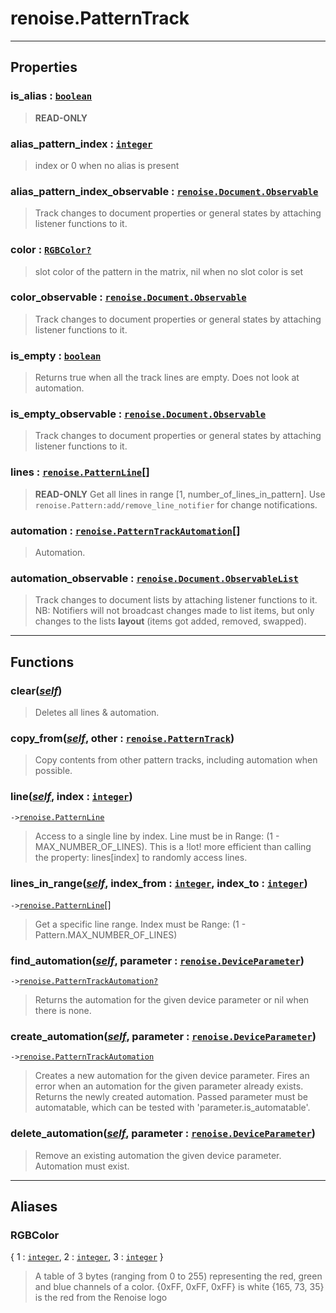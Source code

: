 # renoise.PatternTrack<a name="renoise.PatternTrack"></a>  

<!-- toc -->
  

---  
## Properties
### is_alias : [`boolean`](../../API/builtins/boolean.md)<a name="is_alias"></a>
> **READ-ONLY**

### alias_pattern_index : [`integer`](../../API/builtins/integer.md)<a name="alias_pattern_index"></a>
> index or 0 when no alias is present

### alias_pattern_index_observable : [`renoise.Document.Observable`](../../API/renoise/renoise.Document.Observable.md)<a name="alias_pattern_index_observable"></a>
> Track changes to document properties or general states by attaching listener
> functions to it.

### color : [`RGBColor`](#RGBColor)[`?`](../../API/builtins/nil.md)<a name="color"></a>
> slot color of the pattern in the matrix, nil when no slot color is set

### color_observable : [`renoise.Document.Observable`](../../API/renoise/renoise.Document.Observable.md)<a name="color_observable"></a>
> Track changes to document properties or general states by attaching listener
> functions to it.

### is_empty : [`boolean`](../../API/builtins/boolean.md)<a name="is_empty"></a>
> Returns true when all the track lines are empty. Does not look at automation.

### is_empty_observable : [`renoise.Document.Observable`](../../API/renoise/renoise.Document.Observable.md)<a name="is_empty_observable"></a>
> Track changes to document properties or general states by attaching listener
> functions to it.

### lines : [`renoise.PatternLine`](../../API/renoise/renoise.PatternLine.md)[]<a name="lines"></a>
> **READ-ONLY** Get all lines in range [1, number_of_lines_in_pattern].
> Use `renoise.Pattern:add/remove_line_notifier` for change notifications.

### automation : [`renoise.PatternTrackAutomation`](../../API/renoise/renoise.PatternTrackAutomation.md)[]<a name="automation"></a>
> Automation.

### automation_observable : [`renoise.Document.ObservableList`](../../API/renoise/renoise.Document.ObservableList.md)<a name="automation_observable"></a>
> Track changes to document lists by attaching listener functions to it.
> NB: Notifiers will not broadcast changes made to list items, but only changes
> to the lists **layout** (items got added, removed, swapped).

  

---  
## Functions
### clear([*self*](../../API/builtins/self.md))<a name="clear"></a>
> Deletes all lines & automation.
### copy_from([*self*](../../API/builtins/self.md), other : [`renoise.PatternTrack`](../../API/renoise/renoise.PatternTrack.md))<a name="copy_from"></a>
> Copy contents from other pattern tracks, including automation when possible.
### line([*self*](../../API/builtins/self.md), index : [`integer`](../../API/builtins/integer.md))<a name="line"></a>
`->`[`renoise.PatternLine`](../../API/renoise/renoise.PatternLine.md)  

> Access to a single line by index. Line must be in Range: (1 - MAX_NUMBER_OF_LINES).
> This is a !lot! more efficient than calling the property: lines[index] to
> randomly access lines.
### lines_in_range([*self*](../../API/builtins/self.md), index_from : [`integer`](../../API/builtins/integer.md), index_to : [`integer`](../../API/builtins/integer.md))<a name="lines_in_range"></a>
`->`[`renoise.PatternLine`](../../API/renoise/renoise.PatternLine.md)[]  

> Get a specific line range. Index must be Range: (1 - Pattern.MAX_NUMBER_OF_LINES)
### find_automation([*self*](../../API/builtins/self.md), parameter : [`renoise.DeviceParameter`](../../API/renoise/renoise.DeviceParameter.md))<a name="find_automation"></a>
`->`[`renoise.PatternTrackAutomation`](../../API/renoise/renoise.PatternTrackAutomation.md)[`?`](../../API/builtins/nil.md)  

> Returns the automation for the given device parameter or nil when there is
> none.
### create_automation([*self*](../../API/builtins/self.md), parameter : [`renoise.DeviceParameter`](../../API/renoise/renoise.DeviceParameter.md))<a name="create_automation"></a>
`->`[`renoise.PatternTrackAutomation`](../../API/renoise/renoise.PatternTrackAutomation.md)  

> Creates a new automation for the given device parameter.
> Fires an error when an automation for the given parameter already exists.
> Returns the newly created automation. Passed parameter must be automatable,
> which can be tested with 'parameter.is_automatable'.
### delete_automation([*self*](../../API/builtins/self.md), parameter : [`renoise.DeviceParameter`](../../API/renoise/renoise.DeviceParameter.md))<a name="delete_automation"></a>
> Remove an existing automation the given device parameter. Automation
> must exist.  



---  
## Aliases  
### RGBColor<a name="RGBColor"></a>
{ 1 : [`integer`](../../API/builtins/integer.md), 2 : [`integer`](../../API/builtins/integer.md), 3 : [`integer`](../../API/builtins/integer.md) }  
> A table of 3 bytes (ranging from 0 to 255)
> representing the red, green and blue channels of a color.
> {0xFF, 0xFF, 0xFF} is white
> {165, 73, 35} is the red from the Renoise logo  
  

